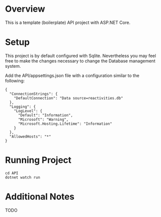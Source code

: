 # Overview

This is a template (boilerplate) API project with ASP.NET Core.

# Setup

This project is by default configured with Sqlite. Nevertheless you may feel free to make the changes necessary to change the Database management system.

Add the API/appsettings.json file with a configuration similar to the following:
```
{
  "ConnectionStrings": {
    "DefaultConnection": "Data source=reactivities.db"
  },
  "Logging": {
    "LogLevel": {
      "Default": "Information",
      "Microsoft": "Warning",
      "Microsoft.Hosting.Lifetime": "Information"
    }
  },
  "AllowedHosts": "*"
}
```

# Running Project

```
cd API
dotnet watch run
```

# Additional Notes
TODO

